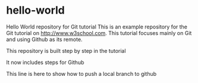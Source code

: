 # hello-world
Hello World repository for Git tutorial
This is an example repository for the Git tutorial on http://www.w3school.com.
This tutorial focuses mainly on Git and using Github as its remote.

This repository is built step by step in the tutorial

It now includes steps for Github

This line is here to show how to push a local branch to github
